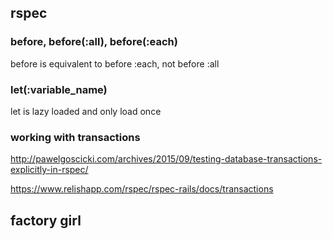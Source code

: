 ## rspec

### before, before(:all), before(:each)
before is equivalent to before :each, not before :all

### let(:variable_name)
let is lazy loaded and only load once

### working with transactions

http://pawelgoscicki.com/archives/2015/09/testing-database-transactions-explicitly-in-rspec/


https://www.relishapp.com/rspec/rspec-rails/docs/transactions

## factory girl

